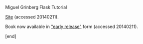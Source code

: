 Miguel Grinberg Flask Tutorial

[Site](http://www.flaskbook.com/) (accessed 20140211).

Book now available in ["early release"](http://shop.oreilly.com/product/0636920031116.do) form (accessed 20140211).

[end]

